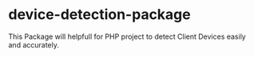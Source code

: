 # device-detection-package
This Package will helpfull for PHP project to detect Client Devices easily and accurately.
